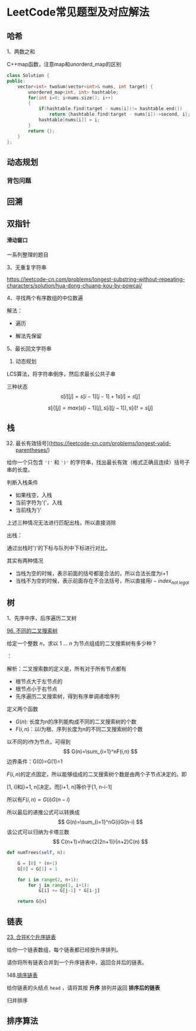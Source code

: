 # LeetCode常见题型及对应解法

## 哈希

1、两数之和

C++map函数，注意map和unorderd_map的区别

```c++
class Solution {
public:
    vector<int> twoSum(vector<int>& nums, int target) {
        unordered_map<int, int> hashtable;
        for(int i=0; i<nums.size(); i++)
        {
            if(hashtable.find(target - nums[i])!= hashtable.end())
                return {hashtable.find(target - nums[i])->second, i};
            hashtable[nums[i]] = i;
        }
        return {};
    }
};
```



## 动态规划

### 背包问题

## 回溯







## 双指针

#### 滑动窗口

一系列整理的题目

3、无重复字符串



https://leetcode-cn.com/problems/longest-substring-without-repeating-characters/solution/hua-dong-chuang-kou-by-powcai/



4、寻找两个有序数组的中位数遍

解法：

- 遍历

- 解法先保留

5、最长回文字符串

1) 动态规划

LCS算法，将字符串倒序，然后求最长公共子串

三种状态
$$
s[i][j] = s[i-1][j-1] + 1 s[i] = s[j]
$$

$$
s[i][j] = max(s[i-1][j], s[i][j-1]), s[i]!=s[j]
$$



## 栈

32. 最长有效括号](https://leetcode-cn.com/problems/longest-valid-parentheses/)

给你一个只包含 `'('` 和 `')'` 的字符串，找出最长有效（格式正确且连续）括号子串的长度。

判断入栈条件

- 如果栈空，入栈
- 当前字符为'('，入栈
- 当前栈为')'

上述三种情况无法进行匹配出栈，所以直接消除

出栈：

通过出栈时')'的下标与队列中下标进行对比。

其实有两种情况

- 当栈为空的时候，表示前面的括号都是合法的，所以合法长度为i+1
- 当栈不为空的时候，表示前面存在不合法括号，所以直接用$i- index_{not\;legal}$





## 树

1、先序中序，后序遍历二叉树

[96. 不同的二叉搜索树](https://leetcode-cn.com/problems/unique-binary-search-trees/)

给定一个整数 *n*，求以 1 ... *n* 为节点组成的二叉搜索树有多少种？

：

解析：二叉搜索数的定义是，所有对于所有节点都有

- 根节点大于左节点的
- 根节点小于右节点
- 先序遍历二叉搜索树，得到有序单调递增序列

定义两个函数

- $G(n)$: 长度为n的序列能构成不同的二叉搜索树的个数
- $F(i,n)$：以$i$为根、序列长度为n的不同二叉搜索树的个数

以不同的i作为节点，可得到
$$
G(n)=\sum_{i=1}^nF(i,n)
$$
边界条件：G(0)=G(1)=1

$F(i, n)$的定点固定，所以能够组成的二叉搜索树个数是由两个子节点决定的。即

[1, i]和[i+1, n]决定。而[i+1, n]等价于[1, n-i-1]

所以有$F(i, n)=G(i)G(n-i)$

所以最后的递推公式可以转换成
$$
G(n)=\sum_{i=1}^nG(i)G(n-i)
$$
该公式可以归纳为卡塔兰数
$$
C(n+1)=\frac{2(2n+1)}{n+2}C(n)
$$


~~~python
def numTrees(self, n):

    G = [0] * (n+1)
    G[0] = G[1] = 1

    for i in range(2, n+1):
        for j in range(1, i+1):
            G[i] += G[j-1] * G[i-j]

    return G[n]
~~~



## 链表

[23. 合并K个升序链表](https://leetcode-cn.com/problems/merge-k-sorted-lists/)

给你一个链表数组，每个链表都已经按升序排列。

请你将所有链表合并到一个升序链表中，返回合并后的链表。



148.[排序链表](https://leetcode-cn.com/problems/sort-list/)

给你链表的头结点 `head` ，请将其按 **升序** 排列并返回 **排序后的链表** 

归并排序



## 排序算法











